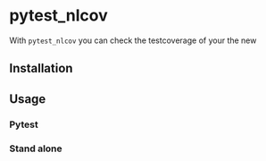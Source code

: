 # pytest_nlcov

With `pytest_nlcov` you can check the testcoverage of your the new

## Installation

## Usage

### Pytest


### Stand alone